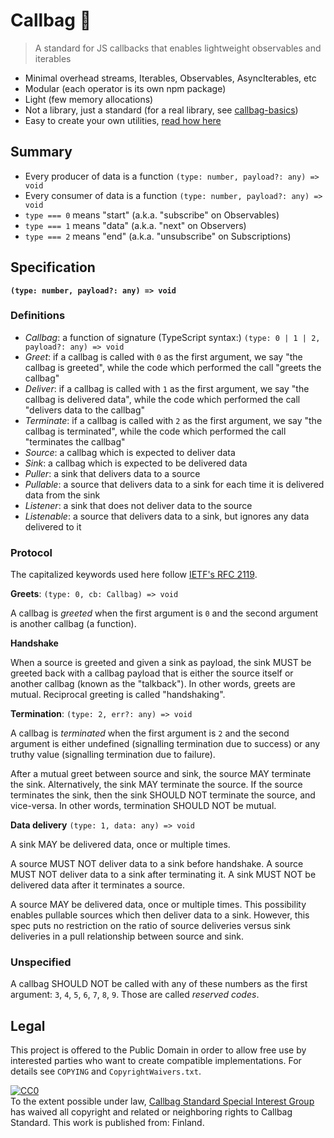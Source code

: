# Callbag 👜

> A standard for JS callbacks that enables lightweight observables and iterables

* Minimal overhead streams, Iterables, Observables, AsyncIterables, etc
* Modular (each operator is its own npm package)
* Light (few memory allocations)
* Not a library, just a standard (for a real library, see [callbag-basics](https://github.com/staltz/callbag-basics))
* Easy to create your own utilities, [read how here](https://github.com/staltz/callbag/blob/master/getting-started.md)

## Summary

- Every producer of data is a function `(type: number, payload?: any) => void`
- Every consumer of data is a function `(type: number, payload?: any) => void`
- `type === 0` means "start" (a.k.a. "subscribe" on Observables)
- `type === 1` means "data" (a.k.a. "next" on Observers)
- `type === 2` means "end" (a.k.a. "unsubscribe" on Subscriptions)

## Specification

**`(type: number, payload?: any) => void`**

### Definitions

- *Callbag*: a function of signature (TypeScript syntax:) `(type: 0 | 1 | 2, payload?: any) => void`
- *Greet*: if a callbag is called with `0` as the first argument, we say "the callbag is greeted", while the code which performed the call "greets the callbag"
- *Deliver*: if a callbag is called with `1` as the first argument, we say "the callbag is delivered data", while the code which performed the call "delivers data to the callbag"
- *Terminate*: if a callbag is called with `2` as the first argument, we say "the callbag is terminated", while the code which performed the call "terminates the callbag"
- *Source*: a callbag which is expected to deliver data
- *Sink*: a callbag which is expected to be delivered data
- *Puller*: a sink that delivers data to a source
- *Pullable*: a source that delivers data to a sink for each time it is delivered data from the sink
- *Listener*: a sink that does not deliver data to the source
- *Listenable*: a source that delivers data to a sink, but ignores any data delivered to it

### Protocol

The capitalized keywords used here follow [IETF's RFC 2119](https://www.ietf.org/rfc/rfc2119.txt).

**Greets**: `(type: 0, cb: Callbag) => void`

A callbag is *greeted* when the first argument is `0` and the second argument is another callbag (a function).

**Handshake**

When a source is greeted and given a sink as payload, the sink MUST be greeted back with a callbag payload that is either the source itself or another callbag (known as the "talkback"). In other words, greets are mutual. Reciprocal greeting is called "handshaking".

**Termination**: `(type: 2, err?: any) => void`

A callbag is *terminated* when the first argument is `2` and the second argument is either undefined (signalling termination due to success) or any truthy value (signalling termination due to failure).

After a mutual greet between source and sink, the source MAY terminate the sink. Alternatively, the sink MAY terminate the source. If the source terminates the sink, then the sink SHOULD NOT terminate the source, and vice-versa. In other words, termination SHOULD NOT be mutual.

**Data delivery** `(type: 1, data: any) => void`

A sink MAY be delivered data, once or multiple times.

A source MUST NOT deliver data to a sink before handshake.
A source MUST NOT deliver data to a sink after terminating it.
A sink MUST NOT be delivered data after it terminates a source.

A source MAY be delivered data, once or multiple times. This possibility enables pullable sources which then deliver data to a sink. However, this spec puts no restriction on the ratio of source deliveries versus sink deliveries in a pull relationship between source and sink.

### Unspecified

A callbag SHOULD NOT be called with any of these numbers as the first argument: `3`, `4`, `5`, `6`, `7`, `8`, `9`. Those are called *reserved codes*.

## Legal

This project is offered to the Public Domain in order to allow free use by interested parties who want to create compatible implementations. For details see `COPYING` and `CopyrightWaivers.txt`.

<p xmlns:dct="http://purl.org/dc/terms/" xmlns:vcard="http://www.w3.org/2001/vcard-rdf/3.0#">
  <a rel="license" href="http://creativecommons.org/publicdomain/zero/1.0/">
    <img src="http://i.creativecommons.org/p/zero/1.0/88x31.png" style="border-style: none;" alt="CC0" />
  </a>
  <br />
  To the extent possible under law,
  <a rel="dct:publisher" href="http://github.com/callbag/callbag">
    <span property="dct:title">Callbag Standard Special Interest Group</span></a>
  has waived all copyright and related or neighboring rights to
  <span property="dct:title">Callbag Standard</span>.
  This work is published from:
  <span property="vcard:Country" datatype="dct:ISO3166" content="FI" about="http://github.com/callbag/callbag">Finland</span>.
</p>
